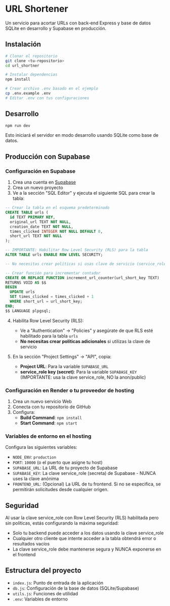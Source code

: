 # URL Shortener

Un servicio para acortar URLs con back-end Express y base de datos SQLite en desarrollo y Supabase en producción.

## Instalación

```bash
# Clonar el repositorio
git clone <tu-repositorio>
cd url_shortner

# Instalar dependencias
npm install

# Crear archivo .env basado en el ejemplo
cp .env.example .env
# Editar .env con tus configuraciones
```

## Desarrollo

```bash
npm run dev
```

Esto iniciará el servidor en modo desarrollo usando SQLite como base de datos.

## Producción con Supabase

### Configuración en Supabase

1. Crea una cuenta en [Supabase](https://supabase.com/)
2. Crea un nuevo proyecto
3. Ve a la sección "SQL Editor" y ejecuta el siguiente SQL para crear la tabla:

```sql
-- Crear la tabla en el esquema predeterminado
CREATE TABLE urls (
  id TEXT PRIMARY KEY,
  original_url TEXT NOT NULL,
  creation_date TEXT NOT NULL,
  times_clicked INTEGER NOT NULL DEFAULT 0,
  short_url TEXT NOT NULL
);

-- IMPORTANTE: Habilitar Row Level Security (RLS) para la tabla
ALTER TABLE urls ENABLE ROW LEVEL SECURITY;

-- No necesitas crear políticas si usas clave de servicio (service_role)

-- Crear función para incrementar contador
CREATE OR REPLACE FUNCTION increment_url_counter(url_short_key TEXT)
RETURNS VOID AS $$
BEGIN
  UPDATE urls
  SET times_clicked = times_clicked + 1
  WHERE short_url = url_short_key;
END;
$$ LANGUAGE plpgsql;
```

4. Habilita Row Level Security (RLS):

   - Ve a "Authentication" → "Policies" y asegúrate de que RLS esté habilitado para la tabla `urls`
   - **No necesitas crear políticas adicionales** si utilizas la clave de servicio

5. En la sección "Project Settings" → "API", copia:
   - **Project URL**: Para la variable `SUPABASE_URL`
   - **service_role key (secret)**: Para la variable `SUPABASE_KEY` (IMPORTANTE: usa la clave service_role, NO la anon/public)

### Configuración en Render o tu proveedor de hosting

1. Crea un nuevo servicio Web
2. Conecta con tu repositorio de GitHub
3. Configura:
   - **Build Command**: `npm install`
   - **Start Command**: `npm start`

### Variables de entorno en el hosting

Configura las siguientes variables:

- `NODE_ENV`: `production`
- `PORT`: `10000` (o el puerto que asigne tu host)
- `SUPABASE_URL`: La URL de tu proyecto de Supabase
- `SUPABASE_KEY`: La clave service_role (secreta) de Supabase - NUNCA uses la clave anónima
- `FRONTEND_URL`: (Opcional) La URL de tu frontend. Si no se especifica, se permitirán solicitudes desde cualquier origen.

## Seguridad

Al usar la clave service_role con Row Level Security (RLS) habilitada pero sin políticas, estás configurando la máxima seguridad:

- Solo tu backend puede acceder a los datos usando la clave service_role
- Cualquier otro cliente que intente acceder a la tabla obtendrá error o resultados vacíos
- La clave service_role debe mantenerse segura y NUNCA exponerse en el frontend

## Estructura del proyecto

- `index.js`: Punto de entrada de la aplicación
- `db.js`: Configuración de la base de datos (SQLite/Supabase)
- `utils.js`: Funciones de utilidad
- `.env`: Variables de entorno
